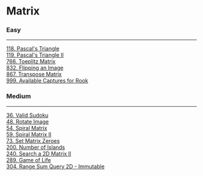 # Matrix

### Easy
---
[118. Pascal's Triangle](../solutions/0118-Pascal's%20Triangle.md)</br>
[119. Pascal's Triangle II](../solutions/0119-Pascal's%20Triangle%20II.md)</br>
[766. Toeplitz Matrix](../solutions/0766-Toeplitz%20Matrix.md)</br>
[832. Flipping an Image](../solutions/0832-Flipping%20an%20Image.md)</br>
[867. Transpose Matrix](../solutions/0867-Transpose%20Matrix.md)</br>
[999. Available Captures for Rook](../solutions/0999-Available%20Captures%20for%20Rook.md)</br>

### Medium
---
[36. Valid Sudoku](../solutions/0036-Valid%20Sudoku.md)</br>
[48. Rotate Image](../solutions/0048-Rotate%20Image.md)</br>
[54. Spiral Matrix](../solutions/0054-Spiral%20Matrix.md)</br>
[59. Spiral Matrix II](../solutions/0059-Spiral%20Matrix%20II.md)</br>
[73. Set Matrix Zeroes](../solutions/0073-Set%20Matrix%20Zeroes.md)</br>
[200. Number of Islands](../solutions/0200-Number%20of%20Islands.md)</br>
[240. Search a 2D Matrix II](../solutions/0240-Search%20a%202D%20Matrix%20II.md)</br>
[289. Game of Life](../solutions/0289-Game%20of%20Life.md)</br>
[304. Range Sum Query 2D - Immutable](../solutions/0304-Range%20Sum%20Query%202D%20-%20Immutable.md)</br>